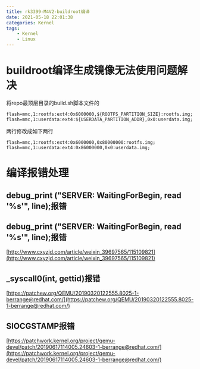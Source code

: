 ```yaml
---
title: rk3399-M4V2-buildroot编译
date: 2021-05-18 22:01:38
categories: Kernel
tags: 
    - Kernel
    - Linux 
---
```

# buildroot编译生成镜像无法使用问题解决

将repo最顶层目录的build.sh脚本文件的  
```
flash=mmc,1:rootfs:ext4:0x6000000,${ROOTFS_PARTITION_SIZE}:rootfs.img;
flash=mmc,1:userdata:ext4:${USERDATA_PARTITION_ADDR},0x0:userdata.img;
```
两行修改成如下两行  
```
flash=mmc,1:rootfs:ext4:0x6000000,0x80000000:rootfs.img;
flash=mmc,1:userdata:ext4:0x86000000,0x0:userdata.img;
```   



# 编译报错处理
## debug_print ("SERVER: WaitingForBegin, read '%s'", line);报错
## debug_print ("SERVER: WaitingForBegin, read '%s'", line);报错
[http://www.cxyzjd.com/article/weixin_39697565/115109821](http://www.cxyzjd.com/article/weixin_39697565/115109821)
## _syscall0(int, gettid)报错
[https://patchew.org/QEMU/20190320122555.8025-1-berrange@redhat.com/](https://patchew.org/QEMU/20190320122555.8025-1-berrange@redhat.com/)

## SIOCGSTAMP报错
[https://patchwork.kernel.org/project/qemu-devel/patch/20190617114005.24603-1-berrange@redhat.com/](https://patchwork.kernel.org/project/qemu-devel/patch/20190617114005.24603-1-berrange@redhat.com/)

